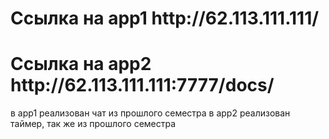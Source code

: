 <h1>Cсылка на app1 http://62.113.111.111/ </h1>
<h1>Cсылка на app2 http://62.113.111.111:7777/docs/ </h1>

в app1 реализован чат из прошлого семестра
в app2 реализован таймер, так же из прошлого семестра
